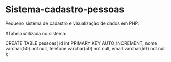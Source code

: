 # Sistema-cadastro-pessoas
Pequeno sistema de cadastro e visualização de dados em PHP.

#Tabela utilizada no sistema:

CREATE TABLE pessoas(
    id int PRIMARY KEY AUTO_INCREMENT,
    nome varchar(50) not null,
    telefone varchar(50) not null,
    email varchar(50) not null
);
